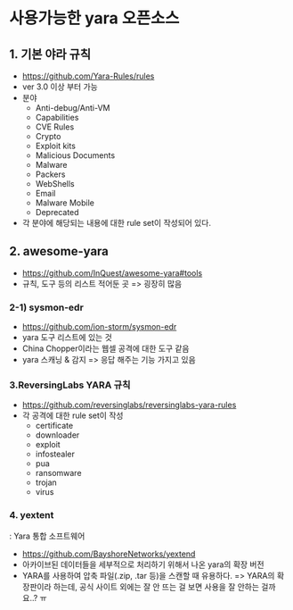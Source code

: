 사용가능한 yara 오픈소스
===========
   
## 1. 기본 야라 규칙
- https://github.com/Yara-Rules/rules
- ver 3.0 이상 부터 가능   
- 분야
  - Anti-debug/Anti-VM
  -  Capabilities
  -  CVE Rules
  -  Crypto
  -  Exploit kits
  -  Malicious Documents
  -  Malware
  -  Packers
  -  WebShells
  -  Email
  -  Malware Mobile
  -  Deprecated   
- 각 분야에 해당되는 내용에 대한 rule set이 작성되어 있다.

## 2. awesome-yara
- https://github.com/InQuest/awesome-yara#tools
- 규칙, 도구 등의 리스트 적어둔 곳 => 굉장히 많음
### 2-1) sysmon-edr
- https://github.com/ion-storm/sysmon-edr
- yara 도구 리스트에 있는 것
- China Chopper이라는 웹셀 공격에 대한 도구 같음 
- yara 스캐닝 & 감지 => 응답 해주는 기능 가지고 있음 

### 3.ReversingLabs YARA 규칙
- https://github.com/reversinglabs/reversinglabs-yara-rules
- 각 공격에 대한 rule set이 작성
  - certificate
  - downloader
  - exploit
  - infostealer
  - pua
  - ransomware
  - trojan
  - virus

### 4. yextent
: Yara 통합 소프트웨어
- https://github.com/BayshoreNetworks/yextend
- 아카이브된 데이터들을 세부적으로 처리하기 위해서 나온 yara의 확장 버전
- YARA를 사용하여 압축 파일(.zip, .tar 등)을 스캔할 때 유용하다.
=> YARA의 확장판이라 하는데, 공식 사이트 외에는 잘 안 뜨는 걸 보면 사용을 잘 안하는 걸까요..? ㅠ
